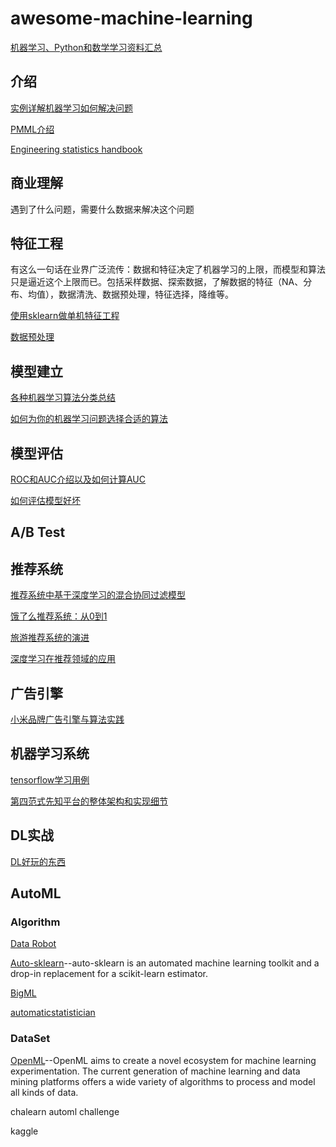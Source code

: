 # awesome-machine-learning

[机器学习、Python和数学学习资料汇总](http://www.infoq.com/cn/news/2017/06/Machine-Python-math-aggregation)

## 介绍
[实例详解机器学习如何解决问题](http://tech.meituan.com/mt-mlinaction-how-to-ml.html)

[PMML介绍](http://www.ibm.com/developerworks/cn/opensource/ind-PMML1/)

[Engineering statistics handbook](http://www.itl.nist.gov/div898/handbook/index.htm)
## 商业理解
遇到了什么问题，需要什么数据来解决这个问题
## 特征工程
有这么一句话在业界广泛流传：数据和特征决定了机器学习的上限，而模型和算法只是逼近这个上限而已。包括采样数据、探索数据，了解数据的特征（NA、分布、均值），数据清洗、数据预处理，特征选择，降维等。

[使用sklearn做单机特征工程](https://www.zhihu.com/question/29316149)

[数据预处理](http://www.zhaokv.com/category/%E6%95%B0%E6%8D%AE%E9%A2%84%E5%A4%84%E7%90%86)

## 模型建立

[各种机器学习算法分类总结](https://docs.microsoft.com/en-us/azure/machine-learning/machine-learning-algorithm-cheat-sheet)

[如何为你的机器学习问题选择合适的算法](https://zhuanlan.zhihu.com/p/25459407)
## 模型评估

[ROC和AUC介绍以及如何计算AUC](http://alexkong.net/2013/06/introduction-to-auc-and-roc/)

[如何评估模型好坏](http://www.jianshu.com/p/41f434818ffc)
## A/B Test
## 推荐系统

[推荐系统中基于深度学习的混合协同过滤模型](http://geek.csdn.net/news/detail/135405)

[饿了么推荐系统：从0到1](http://geek.csdn.net/news/detail/134876)

[旅游推荐系统的演进](http://geek.csdn.net/news/detail/194840)

[深度学习在推荐领域的应用](http://geek.csdn.net/news/detail/200138)
## 广告引擎
[小米品牌广告引擎与算法实践](http://geek.csdn.net/news/detail/138521)

## 机器学习系统
[tensorflow学习用例](https://github.com/burness/tensorflow-101)

[第四范式先知平台的整体架构和实现细节](http://www.infoq.com/cn/articles/the-fourth-paradigm-prophet-platform?from=groupmessage)
## DL实战
[DL好玩的东西](https://zhuanlan.zhihu.com/burness-DL)

## AutoML

### Algorithm
[Data Robot](https://www.datarobot.com/)

[Auto-sklearn](https://github.com/automl/auto-sklearn)--auto-sklearn is an automated machine learning toolkit and a drop-in replacement for a scikit-learn estimator.

[BigML](https://bigml.com/)

[automaticstatistician](https://www.automaticstatistician.com/examples/)

### DataSet

[OpenML](https://github.com/openml/OpenML)--OpenML aims to create a novel ecosystem for machine learning experimentation. The current generation of machine learning and data mining platforms offers a wide variety of algorithms to process and model all kinds of data.

chalearn automl challenge

kaggle
